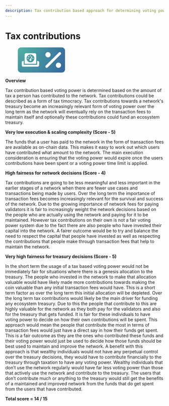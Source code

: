 ```yaml
---
description: Tax contribution based approach for determining voting power
---
```


# Tax contributions

<div align="left">

<figure><img src="../../.gitbook/assets/voting-power-tax-contributions.png" alt="" width="150"><figcaption></figcaption></figure>

</div>

**Overview**

Tax contribution based voting power is determined based on the amount of tax a person has contributed to the network. Tax contributions could be described as a form of tax timocracy. Tax contributions towards a network's treasury become an increasingly relevant form of voting power over the long term as the network will eventually rely on the transaction fees to maintain itself and optionally these contributions could fund an ecosystem treasury.



**Very low execution & scaling complexity (Score - 5)**

The funds that a user has paid to the network in the form of transaction fees are available as on-chain data. This makes it easy to work out which users have contributed what amount to the network. The main execution consideration is ensuring that the voting power would expire once the users contributions have been spent or a voting power time limit is applied.



**High fairness for network decisions (Score - 4)**

Tax contributions are going to be less meaningful and less important in the earlier stages of a network when there are fewer use cases and transactions being made by users. Over the long term the importance of transaction fees becomes increasingly relevant for the survival and success of the network. Due to the growing importance of network fees for paying validators it is fair to increasingly weight the network decisions based on the people who are actually using the network and paying for it to be maintained. However tax contributions on their own is not a fair voting power system due to the fact there are also people who have invested their capital into the network. A fairer outcome would be to try and balance the need to respect the capital that people have invested as well as respecting the contributions that people make through transaction fees that help to maintain the network.



**Very high fairness for treasury decisions (Score - 5)**

In the short term the usage of a tax based voting power would not be immediately fair for situations where there is a genesis allocation to the treasury. The people who invested in the network to make that allocation valuable would have likely made more contributions towards making the coin valuable than any initial transaction fees would have. This is a short term factor as over the long term this initial allocation will be depleted. Over the long term tax contributions would likely be the main driver for funding any ecosystem treasury. Due to this the people that contribute to this are highly valuable for the network as they both pay for the validators and also for the treasury that gets funded. It is fair for these individuals to have voting power to decide on how their own contributions will be spent. This approach would mean the people that contribute the most in terms of transaction fees would just have a direct say in how their funds get spent. This is a fair outcome as they are the ones who contributed these funds and their voting power would just be used to decide how those funds should be best used to maintain and improve the network. A benefit with this approach is that wealthy individuals would not have any perpetual control over the treasury decisions, they would have to contribute financially to the treasury through taxation to have any voting power. Wealthy individuals that don’t use the network regularly would have far less voting power than those that actively use the network and contribute to the treasury. The users that don’t contribute much or anything to the treasury would still get the benefits of a maintained and improved network from the funds that do get spent from the users that have contributed.



**Total score = 14 / 15**
